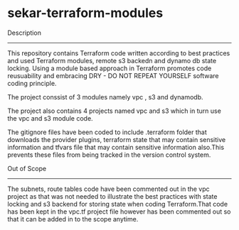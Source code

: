 # sekar-terraform-modules

Description
************

This repository contains Terraform code written according to best practices and used Terraform modules, remote s3 backedn and dynamo db state locking. Using a module based approach in Terraform promotes code reusuability and embracing DRY - DO NOT REPEAT YOURSELF software coding principle.

The project conssist of 3 modules namely vpc , s3 and dynamodb.

The project also contains 4 projects named vpc and s3 which in turn use the vpc and s3 module code.

The gitignore files have been coded to include .terraform folder that downloads the provider plugins, terraform state that may contain sensitive information and tfvars file that may contain sensitive information also.This prevents these files from being tracked in the version control system.

Out of Scope
************

The subnets, route tables code have been commented out in the vpc project as that was not needed to illustrate the best practices with state locking and s3 backend for storing state when coding Terraform.That code has been kept in the vpc.tf project file however has been commented out so that it can be added in to the scope anytime.
